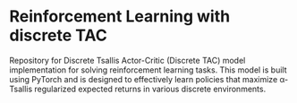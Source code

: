 # Reinforcement Learning with discrete TAC

Repository for Discrete Tsallis Actor-Critic (Discrete TAC) model implementation for solving reinforcement learning tasks. This model is built using PyTorch and is designed to effectively learn policies that maximize α-Tsallis regularized expected returns in various discrete environments.
